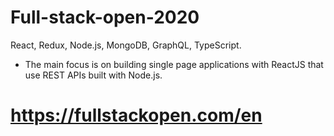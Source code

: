 # Full-stack-open-2020
React, Redux, Node.js, MongoDB, GraphQL, TypeScript.
- The main focus is on building single page applications with ReactJS that use REST APIs built with Node.js.
# https://fullstackopen.com/en
